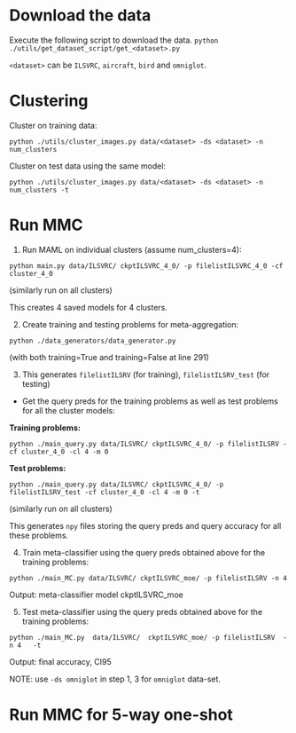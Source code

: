 # Download the data

Execute the following script to download the data.
```python ./utils/get_dataset_script/get_<dataset>.py```

`<dataset>` can be `ILSVRC`, `aircraft`, `bird` and `omniglot`.

# Clustering 

Cluster on training data:

```
python ./utils/cluster_images.py data/<dataset> -ds <dataset> -n num_clusters
```

Cluster on test data using the same model:

```
python ./utils/cluster_images.py data/<dataset> -ds <dataset> -n num_clusters -t
```

# Run MMC

1. Run MAML on individual clusters (assume num_clusters=4):

```
python main.py data/ILSVRC/ ckptILSVRC_4_0/ -p filelistILSVRC_4_0 -cf cluster_4_0
```

(similarly run on all clusters)

This creates 4 saved models for 4 clusters.

2. Create training and testing problems for meta-aggregation:

```
python ./data_generators/data_generator.py
```
(with both training=True and training=False at line 291)

3. This generates `filelistILSRV` (for training), `filelistILSRV_test` (for testing)

* Get the query preds for the training problems as well as test problems for all the cluster models:

**Training problems:**
```
python ./main_query.py data/ILSVRC/ ckptILSVRC_4_0/ -p filelistILSRV -cf cluster_4_0 -cl 4 -m 0
```

**Test problems:**
```
python ./main_query.py data/ILSVRC/ ckptILSVRC_4_0/ -p filelistILSRV_test -cf cluster_4_0 -cl 4 -m 0 -t
```

(similarly run on all clusters)

This generates `npy` files storing the query preds and query accuracy for all these problems.

4. Train meta-classifier using the query preds obtained above for the training problems:

```
python ./main_MC.py data/ILSVRC/ ckptILSVRC_moe/ -p filelistILSRV -n 4
```

Output: meta-classifier model ckptILSVRC_moe

5. Test meta-classifier using the query preds obtained above for the training problems:

```
python ./main_MC.py  data/ILSVRC/  ckptILSVRC_moe/ -p filelistILSRV  -n 4   -t
```

Output: final accuracy, CI95


NOTE: use `-ds omniglot` in step 1, 3 for `omniglot` data-set.


# Run MMC for 5-way one-shot
